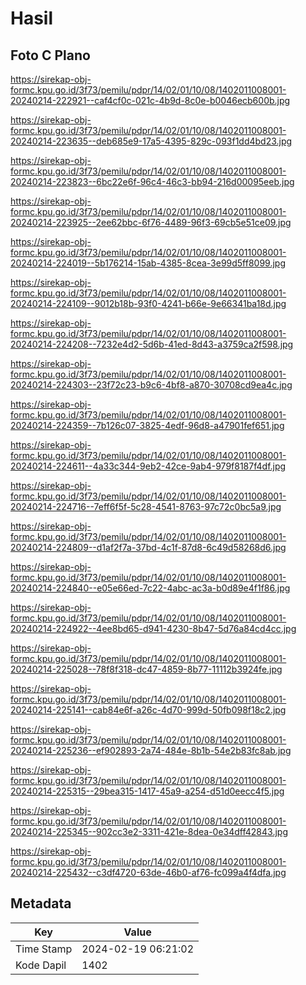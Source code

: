 # Hasil

## Foto C Plano

https://sirekap-obj-formc.kpu.go.id/3f73/pemilu/pdpr/14/02/01/10/08/1402011008001-20240214-222921--caf4cf0c-021c-4b9d-8c0e-b0046ecb600b.jpg

https://sirekap-obj-formc.kpu.go.id/3f73/pemilu/pdpr/14/02/01/10/08/1402011008001-20240214-223635--deb685e9-17a5-4395-829c-093f1dd4bd23.jpg

https://sirekap-obj-formc.kpu.go.id/3f73/pemilu/pdpr/14/02/01/10/08/1402011008001-20240214-223823--6bc22e6f-96c4-46c3-bb94-216d00095eeb.jpg

https://sirekap-obj-formc.kpu.go.id/3f73/pemilu/pdpr/14/02/01/10/08/1402011008001-20240214-223925--2ee62bbc-6f76-4489-96f3-69cb5e51ce09.jpg

https://sirekap-obj-formc.kpu.go.id/3f73/pemilu/pdpr/14/02/01/10/08/1402011008001-20240214-224019--5b176214-15ab-4385-8cea-3e99d5ff8099.jpg

https://sirekap-obj-formc.kpu.go.id/3f73/pemilu/pdpr/14/02/01/10/08/1402011008001-20240214-224109--9012b18b-93f0-4241-b66e-9e66341ba18d.jpg

https://sirekap-obj-formc.kpu.go.id/3f73/pemilu/pdpr/14/02/01/10/08/1402011008001-20240214-224208--7232e4d2-5d6b-41ed-8d43-a3759ca2f598.jpg

https://sirekap-obj-formc.kpu.go.id/3f73/pemilu/pdpr/14/02/01/10/08/1402011008001-20240214-224303--23f72c23-b9c6-4bf8-a870-30708cd9ea4c.jpg

https://sirekap-obj-formc.kpu.go.id/3f73/pemilu/pdpr/14/02/01/10/08/1402011008001-20240214-224359--7b126c07-3825-4edf-96d8-a47901fef651.jpg

https://sirekap-obj-formc.kpu.go.id/3f73/pemilu/pdpr/14/02/01/10/08/1402011008001-20240214-224611--4a33c344-9eb2-42ce-9ab4-979f8187f4df.jpg

https://sirekap-obj-formc.kpu.go.id/3f73/pemilu/pdpr/14/02/01/10/08/1402011008001-20240214-224716--7eff6f5f-5c28-4541-8763-97c72c0bc5a9.jpg

https://sirekap-obj-formc.kpu.go.id/3f73/pemilu/pdpr/14/02/01/10/08/1402011008001-20240214-224809--d1af2f7a-37bd-4c1f-87d8-6c49d58268d6.jpg

https://sirekap-obj-formc.kpu.go.id/3f73/pemilu/pdpr/14/02/01/10/08/1402011008001-20240214-224840--e05e66ed-7c22-4abc-ac3a-b0d89e4f1f86.jpg

https://sirekap-obj-formc.kpu.go.id/3f73/pemilu/pdpr/14/02/01/10/08/1402011008001-20240214-224922--4ee8bd65-d941-4230-8b47-5d76a84cd4cc.jpg

https://sirekap-obj-formc.kpu.go.id/3f73/pemilu/pdpr/14/02/01/10/08/1402011008001-20240214-225028--78f8f318-dc47-4859-8b77-11112b3924fe.jpg

https://sirekap-obj-formc.kpu.go.id/3f73/pemilu/pdpr/14/02/01/10/08/1402011008001-20240214-225141--cab84e6f-a26c-4d70-999d-50fb098f18c2.jpg

https://sirekap-obj-formc.kpu.go.id/3f73/pemilu/pdpr/14/02/01/10/08/1402011008001-20240214-225236--ef902893-2a74-484e-8b1b-54e2b83fc8ab.jpg

https://sirekap-obj-formc.kpu.go.id/3f73/pemilu/pdpr/14/02/01/10/08/1402011008001-20240214-225315--29bea315-1417-45a9-a254-d51d0eecc4f5.jpg

https://sirekap-obj-formc.kpu.go.id/3f73/pemilu/pdpr/14/02/01/10/08/1402011008001-20240214-225345--902cc3e2-3311-421e-8dea-0e34dff42843.jpg

https://sirekap-obj-formc.kpu.go.id/3f73/pemilu/pdpr/14/02/01/10/08/1402011008001-20240214-225432--c3df4720-63de-46b0-af76-fc099a4f4dfa.jpg


## Metadata

| Key        | Value               |
| ---------- | ------------------- |
| Time Stamp | 2024-02-19 06:21:02 |
| Kode Dapil | 1402                |



